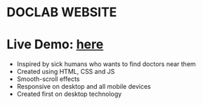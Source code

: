 # DOCLAB WEBSITE 

# Live Demo: [here](https://fullstack-website-development.github.io/doctor-website.github.io/)

 - Inspired by sick humans who wants to find doctors near them
 - Created using HTML, CSS and JS
 - Smooth-scroll effects
 - Responsive on desktop and all mobile devices
 - Created first on desktop technology
